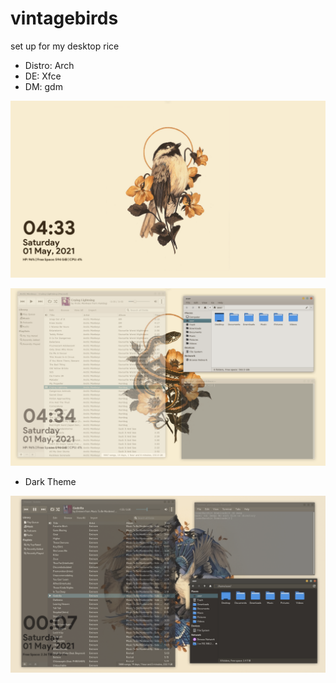 # vintagebirds
set up for my desktop rice

  - Distro: Arch
  - DE: Xfce
  - DM: gdm

![alt text](https://github.com/PompeiiHi/vintagebirds/blob/main/Pictures/Screenshot1.png)

![alt text](https://github.com/PompeiiHi/vintagebirds/blob/main/Pictures/Screenshot2.png)

  - Dark Theme

![alt text](https://github.com/PompeiiHi/vintagebirds/blob/main/Pictures/Screenshot3.png)






